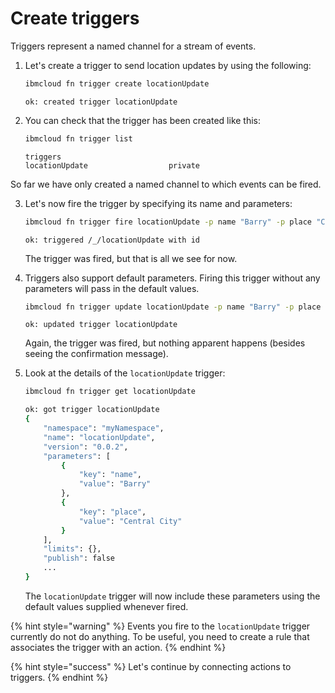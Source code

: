 <!--
#
# Licensed to the Apache Software Foundation (ASF) under one or more
# contributor license agreements.  See the NOTICE file distributed with
# this work for additional information regarding copyright ownership.
# The ASF licenses this file to You under the Apache License, Version 2.0
# (the "License"); you may not use this file except in compliance with
# the License.  You may obtain a copy of the License at
#
#     http://www.apache.org/licenses/LICENSE-2.0
#
# Unless required by applicable law or agreed to in writing, software
# distributed under the License is distributed on an "AS IS" BASIS,
# WITHOUT WARRANTIES OR CONDITIONS OF ANY KIND, either express or implied.
# See the License for the specific language governing permissions and
# limitations under the License.
#
-->

# Create triggers

Triggers represent a named channel for a stream of events.

1. Let's create a trigger to send location updates by using the following:

    ```bash
    ibmcloud fn trigger create locationUpdate
    ```

    ```text
    ok: created trigger locationUpdate
    ```

2. You can check that the trigger has been created like this:

    ```bash
    ibmcloud fn trigger list
    ```

    ```text
    triggers
    locationUpdate                  private
    ```

So far we have only created a named channel to which events can be fired.

3. Let's now fire the trigger by specifying its name and parameters:

    ```bash
    ibmcloud fn trigger fire locationUpdate -p name "Barry" -p place "Central City"
    ```

    ```text
    ok: triggered /_/locationUpdate with id
    ```

    The trigger was fired, but that is all we see for now.

3. Triggers also support default parameters. Firing this trigger without any parameters will pass in the default values.

    ```bash
    ibmcloud fn trigger update locationUpdate -p name "Barry" -p place "Central City"
    ```

    ```text
    ok: updated trigger locationUpdate
    ```

    Again, the trigger was fired, but nothing apparent happens (besides seeing the confirmation message).

4. Look at the details of the `locationUpdate` trigger:

    ```bash
    ibmcloud fn trigger get locationUpdate
    ```

    ```bash
    ok: got trigger locationUpdate
    {
        "namespace": "myNamespace",
        "name": "locationUpdate",
        "version": "0.0.2",
        "parameters": [
            {
                "key": "name",
                "value": "Barry"
            },
            {
                "key": "place",
                "value": "Central City"
            }
        ],
        "limits": {},
        "publish": false
        ...
    }
    ```

    The `locationUpdate` trigger will now include these parameters using the default values supplied whenever fired.

{% hint style="warning" %}
Events you fire to the `locationUpdate` trigger currently do not do anything. To be useful, you need to create a rule that associates the trigger with an action.
{% endhint %}

{% hint style="success" %}
Let's continue by connecting actions to triggers.
{% endhint %}
